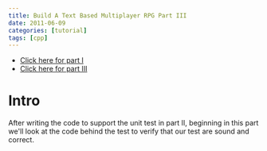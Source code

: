 ```yaml
---
title: Build A Text Based Multiplayer RPG Part III
date: 2011-06-09
categories: [tutorial]
tags: [cpp]
---
```

- [Click here for part I][link_part_2]
- [Click here for part III][link_part_4]

# Intro
After writing the code to support the unit test in part II, beginning in this part we'll look at the code behind the test to verify that our test are sound and correct.

[link_part_2]: /2011/06/05/textbasedrpgpart2
[link_part_4]: /2011/06/08/textbasedrpgpart4
